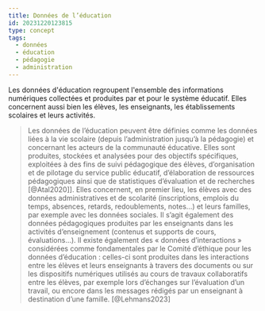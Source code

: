 ```yaml
---
title: Données de l’éducation
id: 20231220123815
type: concept
tags:
  - données
  - éducation
  - pédagogie
  - administration
---
```

Les données d'éducation regroupent l'ensemble des informations numériques collectées et produites par et pour le système éducatif. Elles concernent aussi bien les élèves, les enseignants, les établissements scolaires et leurs activités.
>Les données de l’éducation peuvent être définies comme les données liées à la vie scolaire (depuis l’administration jusqu’à la pédagogie) et concernant les acteurs de la communauté éducative. Elles sont produites, stockées et analysées pour des objectifs spécifiques, exploitées à des fins de suivi pédagogique des élèves, d’organisation et de pilotage du service public éducatif, d’élaboration de ressources pédagogiques ainsi que de statistiques d’évaluation et de recherches [@Atal2020]]. 
>Elles concernent, en premier lieu, les élèves avec des données administratives et de scolarité (inscriptions, emplois du temps, absences, retards, redoublements, notes…) et leurs familles, par exemple avec les données sociales. Il s’agit également des données pédagogiques produites par les enseignants dans les activités d’enseignement (contenus et supports de cours, évaluations…). Il existe également des « données d’interactions » considérées comme fondamentales par le Comité d’éthique pour les données d’éducation : celles-ci sont produites dans les interactions entre les élèves et leurs enseignants à travers des documents ou sur les dispositifs numériques utilisés au cours de travaux collaboratifs entre les élèves, par exemple lors d’échanges sur l’évaluation d’un travail, ou encore dans les messages rédigés par un enseignant à destination d’une famille. [@Lehmans2023]